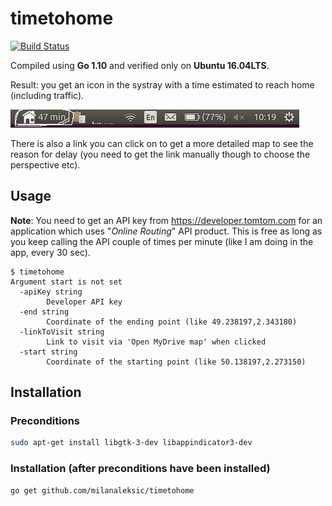 # timetohome

[![Build Status](https://semaphoreci.com/api/v1/milanaleksic/timetohome/branches/master/badge.svg)](https://semaphoreci.com/milanaleksic/timetohome)

Compiled using **Go 1.10** and verified only on **Ubuntu 16.04LTS**.

Result: you get an icon in the systray with a time estimated to reach home (including traffic). 

![](screenshot.png)

There is also a link you can click on to get a more detailed map to see the reason for delay 
(you need to get the link manually though to choose the perspective etc).

## Usage

**Note**: You need to get an API key from https://developer.tomtom.com for an application
which uses "*Online Routing*" API product. This is free as long as you keep calling the API
couple of times per minute (like I am doing in the app, every 30 sec).

```
$ timetohome 
Argument start is not set
  -apiKey string
        Developer API key
  -end string
        Coordinate of the ending point (like 49.238197,2.343180)
  -linkToVisit string
        Link to visit via 'Open MyDrive map' when clicked
  -start string
        Coordinate of the starting point (like 50.138197,2.273150)
```

## Installation

### Preconditions 

```bash
sudo apt-get install libgtk-3-dev libappindicator3-dev
```

### Installation (after preconditions have been installed)

```
go get github.com/milanaleksic/timetohome
```

